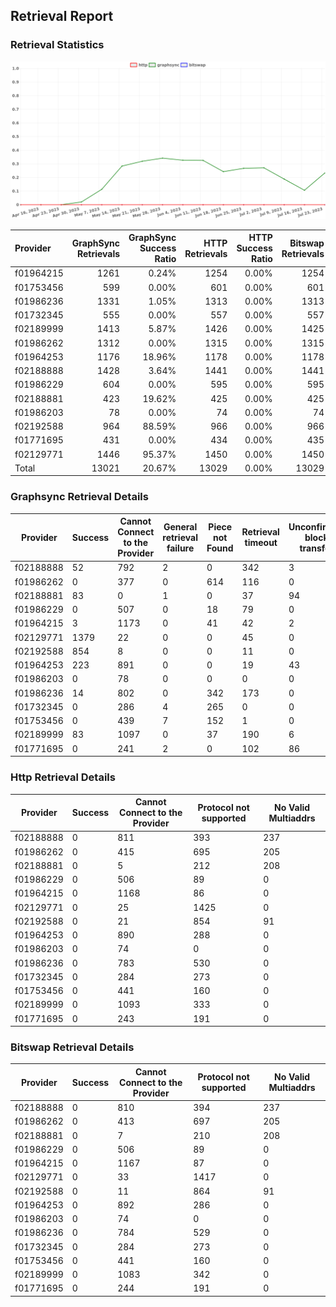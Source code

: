 ## Retrieval Report
### Retrieval Statistics
<img src="https://raw.githubusercontent.com/data-preservation-programs/filplus-checker-assets/main/filecoin-project/filecoin-plus-large-datasets/issues/1277/1690534510834.png"/>

| Provider  | GraphSync Retrievals | GraphSync Success Ratio | HTTP Retrievals | HTTP Success Ratio | Bitswap Retrievals | Bitswap Success Ratio |
| :-------- | -------------------: | ----------------------: | --------------: | -----------------: | -----------------: | --------------------: |
| f01964215 |                 1261 |                   0.24% |            1254 |              0.00% |               1254 |                 0.00% |
| f01753456 |                  599 |                   0.00% |             601 |              0.00% |                601 |                 0.00% |
| f01986236 |                 1331 |                   1.05% |            1313 |              0.00% |               1313 |                 0.00% |
| f01732345 |                  555 |                   0.00% |             557 |              0.00% |                557 |                 0.00% |
| f02189999 |                 1413 |                   5.87% |            1426 |              0.00% |               1425 |                 0.00% |
| f01986262 |                 1312 |                   0.00% |            1315 |              0.00% |               1315 |                 0.00% |
| f01964253 |                 1176 |                  18.96% |            1178 |              0.00% |               1178 |                 0.00% |
| f02188888 |                 1428 |                   3.64% |            1441 |              0.00% |               1441 |                 0.00% |
| f01986229 |                  604 |                   0.00% |             595 |              0.00% |                595 |                 0.00% |
| f02188881 |                  423 |                  19.62% |             425 |              0.00% |                425 |                 0.00% |
| f01986203 |                   78 |                   0.00% |              74 |              0.00% |                 74 |                 0.00% |
| f02192588 |                  964 |                  88.59% |             966 |              0.00% |                966 |                 0.00% |
| f01771695 |                  431 |                   0.00% |             434 |              0.00% |                435 |                 0.00% |
| f02129771 |                 1446 |                  95.37% |            1450 |              0.00% |               1450 |                 0.00% |
| Total     |                13021 |                  20.67% |           13029 |              0.00% |              13029 |                 0.00% |

### Graphsync Retrieval Details
| Provider  | Success | Cannot Connect to the Provider | General retrieval failure | Piece not Found | Retrieval timeout | Unconfirmed block transfer | No Valid Multiaddrs |
| --------- | ------- | ------------------------------ | ------------------------- | --------------- | ----------------- | -------------------------- | ------------------- |
| f02188888 | 52      | 792                            | 2                         | 0               | 342               | 3                          | 237                 |
| f01986262 | 0       | 377                            | 0                         | 614             | 116               | 0                          | 205                 |
| f02188881 | 83      | 0                              | 1                         | 0               | 37                | 94                         | 208                 |
| f01986229 | 0       | 507                            | 0                         | 18              | 79                | 0                          | 0                   |
| f01964215 | 3       | 1173                           | 0                         | 41              | 42                | 2                          | 0                   |
| f02129771 | 1379    | 22                             | 0                         | 0               | 45                | 0                          | 0                   |
| f02192588 | 854     | 8                              | 0                         | 0               | 11                | 0                          | 91                  |
| f01964253 | 223     | 891                            | 0                         | 0               | 19                | 43                         | 0                   |
| f01986203 | 0       | 78                             | 0                         | 0               | 0                 | 0                          | 0                   |
| f01986236 | 14      | 802                            | 0                         | 342             | 173               | 0                          | 0                   |
| f01732345 | 0       | 286                            | 4                         | 265             | 0                 | 0                          | 0                   |
| f01753456 | 0       | 439                            | 7                         | 152             | 1                 | 0                          | 0                   |
| f02189999 | 83      | 1097                           | 0                         | 37              | 190               | 6                          | 0                   |
| f01771695 | 0       | 241                            | 2                         | 0               | 102               | 86                         | 0                   |

### Http Retrieval Details
| Provider  | Success | Cannot Connect to the Provider | Protocol not supported | No Valid Multiaddrs |
| --------- | ------- | ------------------------------ | ---------------------- | ------------------- |
| f02188888 | 0       | 811                            | 393                    | 237                 |
| f01986262 | 0       | 415                            | 695                    | 205                 |
| f02188881 | 0       | 5                              | 212                    | 208                 |
| f01986229 | 0       | 506                            | 89                     | 0                   |
| f01964215 | 0       | 1168                           | 86                     | 0                   |
| f02129771 | 0       | 25                             | 1425                   | 0                   |
| f02192588 | 0       | 21                             | 854                    | 91                  |
| f01964253 | 0       | 890                            | 288                    | 0                   |
| f01986203 | 0       | 74                             | 0                      | 0                   |
| f01986236 | 0       | 783                            | 530                    | 0                   |
| f01732345 | 0       | 284                            | 273                    | 0                   |
| f01753456 | 0       | 441                            | 160                    | 0                   |
| f02189999 | 0       | 1093                           | 333                    | 0                   |
| f01771695 | 0       | 243                            | 191                    | 0                   |

### Bitswap Retrieval Details
| Provider  | Success | Cannot Connect to the Provider | Protocol not supported | No Valid Multiaddrs |
| --------- | ------- | ------------------------------ | ---------------------- | ------------------- |
| f02188888 | 0       | 810                            | 394                    | 237                 |
| f01986262 | 0       | 413                            | 697                    | 205                 |
| f02188881 | 0       | 7                              | 210                    | 208                 |
| f01986229 | 0       | 506                            | 89                     | 0                   |
| f01964215 | 0       | 1167                           | 87                     | 0                   |
| f02129771 | 0       | 33                             | 1417                   | 0                   |
| f02192588 | 0       | 11                             | 864                    | 91                  |
| f01964253 | 0       | 892                            | 286                    | 0                   |
| f01986203 | 0       | 74                             | 0                      | 0                   |
| f01986236 | 0       | 784                            | 529                    | 0                   |
| f01732345 | 0       | 284                            | 273                    | 0                   |
| f01753456 | 0       | 441                            | 160                    | 0                   |
| f02189999 | 0       | 1083                           | 342                    | 0                   |
| f01771695 | 0       | 244                            | 191                    | 0                   |
